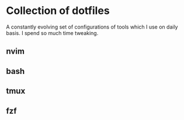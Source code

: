 Collection of dotfiles
======================
A constantly evolving set of configurations of tools which I use on daily basis. I spend so much time tweaking. 

nvim
----

bash
----

tmux
----

fzf
---

